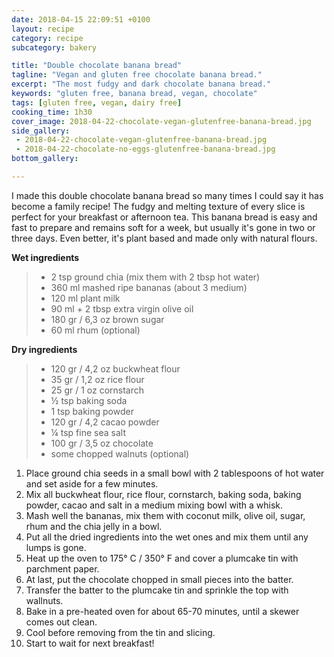 ```yaml
---
date: 2018-04-15 22:09:51 +0100
layout: recipe
category: recipe
subcategory: bakery

title: "Double chocolate banana bread"
tagline: "Vegan and gluten free chocolate banana bread."
excerpt: "The most fudgy and dark chocolate banana bread."
keywords: "gluten free, banana bread, vegan, chocolate"
tags: [gluten free, vegan, dairy free]
cooking_time: 1h30
cover_image: 2018-04-22-chocolate-vegan-glutenfree-banana-bread.jpg
side_gallery:
 - 2018-04-22-chocolate-vegan-glutenfree-banana-bread.jpg
 - 2018-04-22-chocolate-no-eggs-glutenfree-banana-bread.jpg
bottom_gallery:

---
```

I made this double chocolate banana bread so many times I could say it has become a family recipe! The fudgy and melting texture of every slice is perfect for your breakfast or afternoon tea. This banana bread is easy and fast to prepare and remains soft for a week, but usually it's gone in two or three days. Even better, it's plant based and made only with natural flours.   

__Wet ingredients__
> - 2 tsp ground chia (mix them with 2 tbsp hot water)
> - 360 ml mashed ripe bananas (about 3 medium)
> - 120 ml plant milk
> - 90 ml + 2 tbsp extra virgin olive oil
> - 180 gr / 6,3 oz brown sugar
> - 60 ml rhum (optional)

__Dry ingredients__
> - 120 gr / 4,2 oz buckwheat flour
> - 35 gr / 1,2 oz rice flour
> - 25 gr / 1 oz cornstarch
> - ½ tsp baking soda
> - 1 tsp baking powder
> - 120 gr / 4,2 cacao powder
> - ¼ tsp fine sea salt
> - 100 gr / 3,5 oz chocolate
> - some chopped walnuts (optional)

1. Place ground chia seeds in a small bowl with 2 tablespoons of hot water and set aside for a few minutes.
2. Mix all buckwheat flour, rice flour, cornstarch, baking soda, baking powder, cacao and salt  in a medium mixing bowl with a whisk.
3. Mash well the bananas, mix them with coconut milk, olive oil, sugar, rhum and the chia jelly in a bowl.
4. Put all the dried ingredients into the wet ones and mix them until any lumps is gone.
5. Heat up the oven to 175° C / 350° F and cover a plumcake tin with parchment paper.
6. At last, put the chocolate chopped in small pieces into the batter.
7. Transfer the batter to the plumcake tin and sprinkle the top with wallnuts.
8. Bake in a pre-heated oven for about 65-70 minutes, until a skewer comes out clean.
9. Cool before removing from the tin and slicing.
10. Start to wait for next breakfast!
